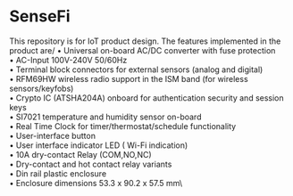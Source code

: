 # SenseFi
This repository is for IoT product design. The features implemented in the product are/
• Universal on-board AC/DC converter with fuse protection \
• AC-Input 100V-240V 50/60Hz\
• Terminal block connectors for external sensors (analog and digital)\
• RFM69HW wireless radio support in the ISM band (for wireless sensors/keyfobs)\
• Crypto IC (ATSHA204A) onboard for authentication security and session keys\
• SI7021 temperature and humidity sensor on-board\
• Real Time Clock for timer/thermostat/schedule functionality\
• User-interface button\
• User interface indicator LED ( Wi-Fi indication)\
• 10A dry-contact Relay (COM,NO,NC)\
• Dry-contact and hot contact relay variants\
• Din rail plastic enclosure\
• Enclosure dimensions 53.3 x 90.2 x 57.5 mm\
